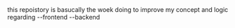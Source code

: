 ##
this repoistory is basucally the woek doing to improve my concept and logic regarding 
--frontend
--backend 
